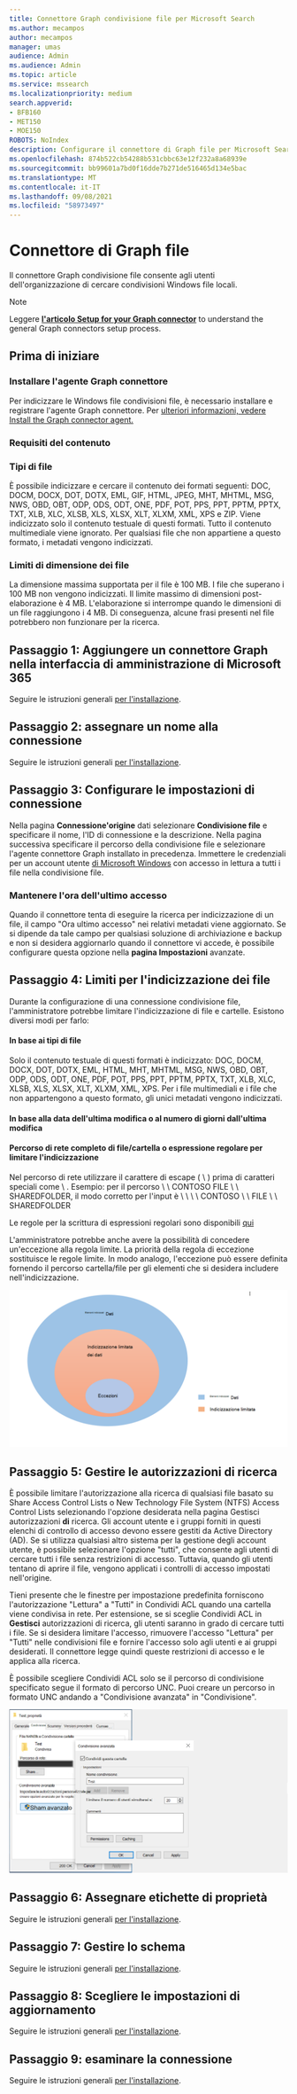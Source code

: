 ```yaml
---
title: Connettore Graph condivisione file per Microsoft Search
ms.author: mecampos
author: mecampos
manager: umas
audience: Admin
ms.audience: Admin
ms.topic: article
ms.service: mssearch
ms.localizationpriority: medium
search.appverid:
- BFB160
- MET150
- MOE150
ROBOTS: NoIndex
description: Configurare il connettore di Graph file per Microsoft Search
ms.openlocfilehash: 874b522cb54288b531cbbc63e12f232a8a68939e
ms.sourcegitcommit: bb99601a7bd0f16dde7b271de516465d134e5bac
ms.translationtype: MT
ms.contentlocale: it-IT
ms.lasthandoff: 09/08/2021
ms.locfileid: "58973497"
---
```

<!---Previous ms.author: rusamai --->

# <a name="file-share-graph-connector"></a>Connettore di Graph file

Il connettore Graph condivisione file consente agli utenti dell'organizzazione di cercare condivisioni Windows file locali.

> [!NOTE]
> Leggere [**l'articolo Setup for your Graph connector**](configure-connector.md) to understand the general Graph connectors setup process.

## <a name="before-you-get-started"></a>Prima di iniziare

### <a name="install-the-graph-connector-agent"></a>Installare l'agente Graph connettore

Per indicizzare le Windows file condivisioni file, è necessario installare e registrare l'agente Graph connettore. Per [ulteriori informazioni, vedere Install the Graph connector agent.](graph-connector-agent.md)  

### <a name="content-requirements"></a>Requisiti del contenuto

### <a name="file-types"></a>Tipi di file

È possibile indicizzare e cercare il contenuto dei formati seguenti: DOC, DOCM, DOCX, DOT, DOTX, EML, GIF, HTML, JPEG, MHT, MHTML, MSG, NWS, OBD, OBT, ODP, ODS, ODT, ONE, PDF, POT, PPS, PPT, PPTM, PPTX, TXT, XLB, XLC, XLSB, XLS, XLSX, XLT, XLXM, XML, XPS e ZIP. Viene indicizzato solo il contenuto testuale di questi formati. Tutto il contenuto multimediale viene ignorato. Per qualsiasi file che non appartiene a questo formato, i metadati vengono indicizzati.

### <a name="file-size-limits"></a>Limiti di dimensione dei file

La dimensione massima supportata per il file è 100 MB. I file che superano i 100 MB non vengono indicizzati. Il limite massimo di dimensioni post-elaborazione è 4 MB. L'elaborazione si interrompe quando le dimensioni di un file raggiungono i 4 MB. Di conseguenza, alcune frasi presenti nel file potrebbero non funzionare per la ricerca.

## <a name="step-1-add-a-graph-connector-in-the-microsoft-365-admin-center"></a>Passaggio 1: Aggiungere un connettore Graph nella interfaccia di amministrazione di Microsoft 365

Seguire le istruzioni generali [per l'installazione](./configure-connector.md).
<!---If the above phrase does not apply, delete it and insert specific details for your data source that are different from general setup instructions.-->

## <a name="step-2-name-the-connection"></a>Passaggio 2: assegnare un nome alla connessione

Seguire le istruzioni generali [per l'installazione](./configure-connector.md).
<!---If the above phrase does not apply, delete it and insert specific details for your data source that are different from general setup instructions.-->

## <a name="step-3-configure-the-connection-settings"></a>Passaggio 3: Configurare le impostazioni di connessione

Nella pagina **Connessione'origine** dati selezionare **Condivisione file** e specificare il nome, l'ID di connessione e la descrizione. Nella pagina successiva specificare il percorso della condivisione file e selezionare l'agente connettore Graph installato in precedenza. Immettere le credenziali per un account utente [di Microsoft Windows](https://microsoft.com/windows) con accesso in lettura a tutti i file nella condivisione file.

### <a name="preserve-last-access-time"></a>Mantenere l'ora dell'ultimo accesso

Quando il connettore tenta di eseguire la ricerca per indicizzazione di un file, il campo "Ora ultimo accesso" nei relativi metadati viene aggiornato. Se si dipende da tale campo per qualsiasi soluzione di archiviazione e backup e non si desidera aggiornarlo quando il connettore vi accede, è possibile configurare questa opzione nella **pagina Impostazioni** avanzate.

## <a name="step-4-limits-for-file-indexing"></a>Passaggio 4: Limiti per l'indicizzazione dei file

Durante la configurazione di una connessione condivisione file, l'amministratore potrebbe limitare l'indicizzazione di file e cartelle. Esistono diversi modi per farlo:

#### <a name="based-on-file-types"></a>In base ai tipi di file

Solo il contenuto testuale di questi formati è indicizzato: DOC, DOCM, DOCX, DOT, DOTX, EML, HTML, MHT, MHTML, MSG, NWS, OBD, OBT, ODP, ODS, ODT, ONE, PDF, POT, PPS, PPT, PPTM, PPTX, TXT, XLB, XLC, XLSB, XLS, XLSX, XLT, XLXM, XML, XPS. Per i file multimediali e i file che non appartengono a questo formato, gli unici metadati vengono indicizzati.

#### <a name="based-on-last-modified-date-or-number-of-days-since-last-modification"></a>In base alla data dell'ultima modifica o al numero di giorni dall'ultima modifica

#### <a name="full-network-path-of-filefolder-or-regular-expression-to-limit-indexing"></a>Percorso di rete completo di file/cartella o espressione regolare per limitare l'indicizzazione 

Nel percorso di rete utilizzare il carattere di escape ( \\ ) prima di caratteri speciali come \\ . Esempio: per il percorso \\ \\ CONTOSO FILE \\ \\ SHAREDFOLDER, il modo corretto per l'input è \\ \\ \\ \\ CONTOSO \\ \\ FILE \\ \\ SHAREDFOLDER

Le regole per la scrittura di espressioni regolari sono disponibili [qui](https://docs.microsoft.com/dotnet/standard/base-types/regular-expression-language-quick-reference)

L'amministratore potrebbe anche avere la possibilità di concedere un'eccezione alla regola limite. La priorità della regola di eccezione sostituisce le regole limite. In modo analogo, l'eccezione può essere definita fornendo il percorso cartella/file per gli elementi che si desidera includere nell'indicizzazione.

![Limiti ed eccezioni.](media/file-connector/ExclusionRule.png)

## <a name="step-5-manage-search-permissions"></a>Passaggio 5: Gestire le autorizzazioni di ricerca

È possibile limitare l'autorizzazione alla ricerca di qualsiasi file basato su Share Access Control Lists o New Technology File System (NTFS) Access Control Lists selezionando l'opzione desiderata nella pagina Gestisci autorizzazioni **di** ricerca. Gli account utente e i gruppi forniti in questi elenchi di controllo di accesso devono essere gestiti da Active Directory (AD). Se si utilizza qualsiasi altro sistema per la gestione degli account utente, è possibile selezionare l'opzione "tutti", che consente agli utenti di cercare tutti i file senza restrizioni di accesso. Tuttavia, quando gli utenti tentano di aprire il file, vengono applicati i controlli di accesso impostati nell'origine.

Tieni presente che le finestre per impostazione predefinita forniscono l'autorizzazione "Lettura" a "Tutti" in Condividi ACL quando una cartella viene condivisa in rete. Per estensione, se si sceglie Condividi ACL in **Gestisci** autorizzazioni di ricerca, gli utenti saranno in grado di cercare tutti i file. Se si desidera limitare l'accesso, rimuovere l'accesso "Lettura" per "Tutti" nelle condivisioni file e fornire l'accesso solo agli utenti e ai gruppi desiderati. Il connettore legge quindi queste restrizioni di accesso e le applica alla ricerca.

È possibile scegliere Condividi ACL solo se il percorso di condivisione specificato segue il formato di percorso UNC. Puoi creare un percorso in formato UNC andando a "Condivisione avanzata" in "Condivisione".

![Advanced_sharing.](media/file-connector/file-advanced-sharing.png)

## <a name="step-6-assign-property-labels"></a>Passaggio 6: Assegnare etichette di proprietà

Seguire le istruzioni generali [per l'installazione](./configure-connector.md).
<!---If the above phrase does not apply, delete it and insert specific details for your data source that are different from general setup instructions.-->

## <a name="step-7-manage-schema"></a>Passaggio 7: Gestire lo schema

Seguire le istruzioni generali [per l'installazione](./configure-connector.md).
<!---If the above phrase does not apply, delete it and insert specific details for your data source that are different from general setup instructions.-->

## <a name="step-8-choose-refresh-settings"></a>Passaggio 8: Scegliere le impostazioni di aggiornamento

Seguire le istruzioni generali [per l'installazione](./configure-connector.md).
<!---If the above phrase does not apply, delete it and insert specific details for your data source that are different from general setup instructions.-->

## <a name="step-9-review-connection"></a>Passaggio 9: esaminare la connessione

Seguire le istruzioni generali [per l'installazione](./configure-connector.md).
<!---If the above phrase does not apply, delete it and insert specific details for your data source that are different from general setup 
instructions.-->

<!---## Troubleshooting-->
<!---Insert troubleshooting recommendations for this data source-->

<!---## Limitations-->
<!---Insert limitations for this data source-->
